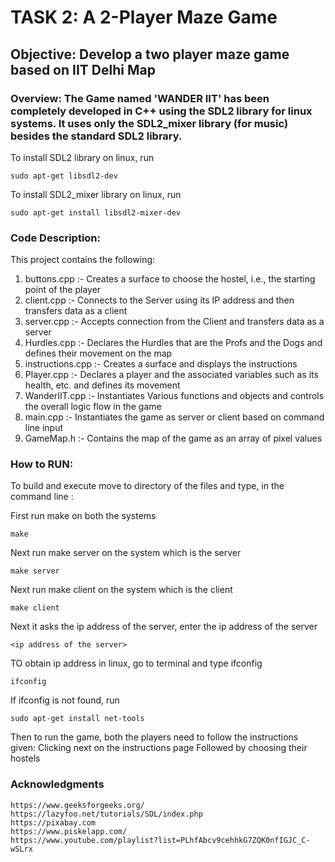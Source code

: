 # TASK 2: A 2-Player Maze Game

## Objective: Develop a two player maze game based on IIT Delhi Map

### Overview: The Game named 'WANDER IIT' has been completely developed in C++ using the SDL2 library for linux systems. It uses only the SDL2_mixer library (for music) besides the standard SDL2 library.

To install SDL2 library on linux, run

    sudo apt-get libsdl2-dev

To install SDL2_mixer library on linux, run

    sudo apt-get install libsdl2-mixer-dev

### Code Description:

This project contains the following:

   1. buttons.cpp       :- Creates a surface to choose the hostel, i.e., the starting point of the player
   2. client.cpp        :- Connects to the Server using its IP address and then transfers data as a client
   3. server.cpp        :- Accepts connection from the Client and transfers data as a server
   4. Hurdles.cpp       :- Declares the Hurdles that are the Profs and the Dogs and defines their movement on the map
   5. instructions.cpp  :- Creates a surface and displays the instructions
   6. Player.cpp        :- Declares a player and the associated variables such as its health, etc. and defines its movement
   7. WanderIIT.cpp     :- Instantiates Various functions and objects and controls the overall logic flow in the game
   8. main.cpp          :- Instantiates the game as server or client based on command line input
   9. GameMap.h         :- Contains the map of the game as an array of pixel values

### How to RUN:

To build and execute move to directory of the files and type, in the command line :
    
First run make on both the systems

    make

Next run make server on the system which is the server

    make server

Next run make client on the system which is the client

    make client

Next it asks the ip address of the server, enter the ip address of the server

    <ip address of the server>

TO obtain ip address in linux, go to terminal and type ifconfig

    ifconfig

If ifconfig is not found, run

    sudo apt-get install net-tools


Then to run the game, both the players need to follow the instructions given:
Clicking next on the instructions page
Followed by choosing their hostels

### Acknowledgments

    https://www.geeksforgeeks.org/
    https://lazyfoo.net/tutorials/SDL/index.php
    https://pixabay.com
    https://www.piskelapp.com/
    https://www.youtube.com/playlist?list=PLhfAbcv9cehhkG7ZQK0nfIGJC_C-wSLrx
    
